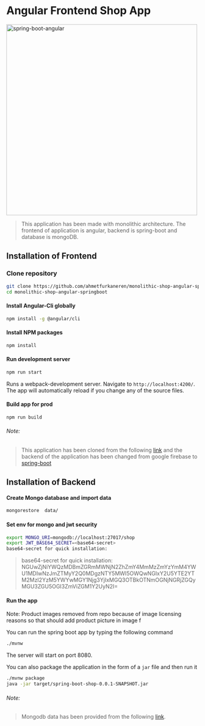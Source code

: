 # Angular Frontend Shop App
<img alt="spring-boot-angular" src="https://miro.medium.com/max/2600/1*e_GNttaJ14fRHslfQYx6eA.png" width="500">

> This application has been made with monolithic architecture. The frontend of application is angular, backend is spring-boot and database is mongoDB.

## Installation of Frontend

### Clone repository

```bash
git clone https://github.com/ahmetfurkaneren/monolithic-shop-angular-springboot.git
cd monolithic-shop-angular-springboot
```

#### Install Angular-Cli globally 

```bash
npm install -g @angular/cli
```

#### Install NPM packages

```bash
npm install
```

#### Run development server

```bash
npm run start
```

Runs a webpack-development server. Navigate to `http://localhost:4200/`. The app will automatically reload if you change any of the source files.

#### Build app for prod

```bash
npm run build
```

###### Note: 
> This application has been cloned from the following [link](https://github.com/monobasic/Angular-Reactive-Demo-Shop) and the backend of the application has been changed from google firebase to [spring-boot](https://github.com/ahmetfurkaneren/monolithic-shop-springboot)


## Installation of Backend
 
#### Create Mongo database and import data

```bash
mongorestore  data/
```

#### Set env for mongo and jwt security

```bash
export MONGO_URI=mongodb://localhost:27017/shop
export JWT_BASE64_SECRET=<base64-secret>
base64-secret for quick installation: 
```
> base64-secret for quick installation: NGUwZjNiYWQzMDBmZGRmMWNjN2ZhZmY4MmMzZmYzYmM4YWU1MDIwNzJmZTMyY2Q0MDgzNTY5MWI5OWQwNGIxY2U5YTE2YTM2MzI2YzM5YWYwMGY1Njg3YjIxMGQ3OTBkOTNmOGNjNGRjZGQyMGU3ZGU5OGI3ZmViZGM1Y2UyN2I=
#### Run the app
	
Note: Product images removed from repo because of image licensing reasons so that should add product picture in image f

You can run the spring boot app by typing the following command

```bash
./mvnw
```

The server will start on port 8080.

You can also package the application in the form of a `jar` file and then run it

```bash
./mvnw package
java -jar target/spring-boot-shop-0.0.1-SNAPSHOT.jar
```
###### Note: 
> Mongodb data has been provided from the following [link](https://github.com/monobasic/Angular-Reactive-Demo-Shop).

